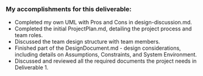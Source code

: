 ### My accomplishments for this deliverable:

- Completed my own UML with Pros and Cons in design-discussion.md.
- Completed the initial ProjectPlan.md, detailing the project process and team roles.
- Discussed the team design structure with team members.
- Finished part of the DesignDocument.md - design considerations, including details on Assumptions, Constraints, and System Environment.
- Discussed and reviewed all the required documents the project needs in Deliverable 1.